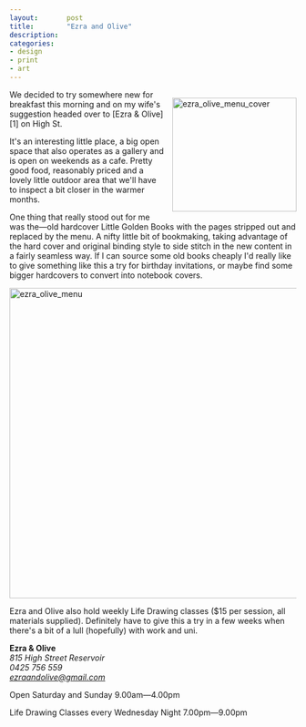 ```yaml
---
layout:       post
title:        "Ezra and Olive"
description: 
categories:     
- design
- print
- art
---
```


<img style="float:right; padding:1em 0 1em 1em;" alt="ezra_olive_menu_cover" src="{{ site.url}}/img/posts/ezra_olive_menu_out.jpg" width="218" height="200" />
We decided to try somewhere new for breakfast this morning and on my wife's suggestion headed over to [Ezra & Olive][1] on High St. 

It's an interesting little place, a big open space that also operates as a gallery and is open on weekends as a cafe. Pretty good food, reasonably priced and a lovely little outdoor area that we'll have to inspect a bit closer in the warmer months. 

One thing that really stood out for me was the&mdash;old hardcover Little Golden Books with the pages stripped out and replaced by the menu. A nifty little bit of bookmaking, taking advantage of the hard cover and original binding style to side stitch in the new content in a fairly seamless way. If I can source some old books cheaply I'd really like to give something like this a try for birthday invitations, or maybe find some bigger hardcovers to convert into notebook covers. 

<img  alt="ezra_olive_menu" src="{{ site.url}}/img/posts/ezra_olive_menu.jpg" width="660" height="545" />

Ezra and Olive also hold weekly Life Drawing classes ($15 per session, all materials supplied). Definitely have to give this a try in a few weeks when there's a bit of a lull (hopefully) with work and uni. 

**Ezra & Olive**  
*815 High Street Reservoir*  
*0425 756 559*  
*ezraandolive@gmail.com*  

Open Saturday and Sunday 9.00am&mdash;4.00pm

Life Drawing Classes every Wednesday Night 7.00pm&mdash;9.00pm


[1]:http://ezraandolive.blogspot.com.au/